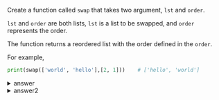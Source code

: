Create a function called `swap` that takes two argument, `lst` and `order`.

`lst` and `order` are both lists, `lst` is a list to be swapped, and `order` represents the order.

The function returns a reordered list with the order defined in the `order`.

For example,

```py
print(swap(['world', 'hello'],[2, 1]))    # ['hello', 'world']
```

<details>

  <summary>answer</summary>
  
```py
def swap(lst, order):
    dic = {k:v for k,v in zip(order, lst)}
    return [dic[key] for _,key in enumerate(sorted(dic.keys()))]
```

</details>


<details>

  <summary>answer2</summary>
  
```py
def swap(lst, order):
    return [item for _, item in sorted(zip(order, lst))]
```

</details>
